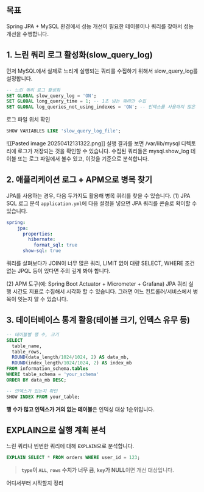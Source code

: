 
## 목표
Spring JPA + MySQL 환경에서 성능 개선이 필요한 테이블이나 쿼리를 찾아서 성능 개선을 수행합니다.

## 1. 느린 쿼리 로그 활성화(slow_query_log)
먼저 MySQL에서 실제로 느리게 실행되는 쿼리를 수집하기 위해서 slow_query_log를 설정합니다.
```sql
-- 느린 쿼리 로그 활성화
SET GLOBAL slow_query_log = 'ON';
SET GLOBAL long_query_time = 1; -- 1초 넘는 쿼리만 수집
SET GLOBAL log_queries_not_using_indexes = 'ON'; -- 인덱스를 사용하지 않은 쿼리도 수집

```

로그 파일 위치 확인
```sql
SHOW VARIABLES LIKE 'slow_query_log_file';
```
![[Pasted image 20250412131322.png]]
실행 결과를 보면 /var/lib/mysql 디렉토리에 로그가 저장되는 것을 확인할 수 있습니다. 수집된 쿼리들은 mysql.show_log 테이블 또는 로그 파일에서 볼수 있고, 이것을 기준으로 분석합니다.

## 2. 애플리케이션 로그 + APM으로 병목 찾기
JPA를 사용하는 경우, 다음 두가지도 활용해 병목 쿼리를 찾을 수 있습니다.
(1) JPA SQL 로그 분석
`application.yml`에 다음 설정을 넣으면 JPA 쿼리를 콘솔로 확이할 수 있습니다.
```yaml
spring:
	jpa:  
	  properties:  
	    hibernate:  
	      format_sql: true  
	  show-sql: true
```
쿼리를 살펴보다가 JOIN이 너무 많은 쿼리, LIMIT 없이 대량 SELECT, WHERE 조건 없는 JPQL 등이 있다면 주의 깊게 봐야 합니다.

(2) APM 도구(예: Spring Boot Actuator + Micrometer + Grafana)
JPA 쿼리 실행 시간도 지표로 수집해서 시각화 할 수 있습니다. 그러면 어느 컨트롤러/서비스에서 병목이 잇는지 알 수 있습니다.

## 3. 데이터베이스 통계 활용(테이블 크기, 인덱스 유무 등)
```sql
-- 테이블별 행 수, 크기
SELECT 
  table_name, 
  table_rows, 
  ROUND(data_length/1024/1024, 2) AS data_mb,
  ROUND(index_length/1024/1024, 2) AS index_mb
FROM information_schema.tables
WHERE table_schema = 'your_schema'
ORDER BY data_mb DESC;
```

```sql
-- 인덱스가 있는지 확인
SHOW INDEX FROM your_table;
```
**행 수가 많고 인덱스가 거의 없는 테이블**은 인덱싱 대상 1순위입니다.

## EXPLAIN으로 실행 계획 분석
느린 쿼리나 빈번한 쿼리에 대해 `EXPLAIN`으로 분석합니다.
```sql
EXPLAIN SELECT * FROM orders WHERE user_id = 123;
```
> **`type`이 `ALL`**, **`rows` 수치가 너무 큼**, **`key`가 NULL**이면 개선 대상입니다.

어디서부터 시작할지 정리



